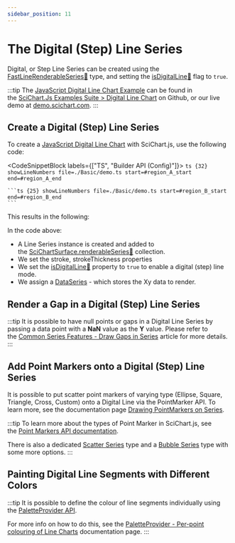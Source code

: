 ```yaml
---
sidebar_position: 11
---
```


# The Digital (Step) Line Series

Digital, or Step Line Series can be created using the [FastLineRenderableSeries:blue_book:](https://www.scichart.com/documentation/js/current/typedoc/classes/fastlinerenderableseries.html) type, and setting the [isDigitalLine:blue_book:](https://www.scichart.com/documentation/js/current/typedoc/classes/fastlinerenderableseries.html#isdigitalline) flag to `true`.

:::tip
The [JavaScript Digital Line Chart Example](https://scichart.com/demo/javascript/digital-line-chart) can be found in the [SciChart.Js Examples Suite > Digital Line Chart](https://github.com/ABTSoftware/SciChart.JS.Examples/tree/master/Examples/src/components/Examples/Charts2D/BasicChartTypes/DigitalLineChart) on Github, or our live demo at [demo.scichart.com](https://scichart.com/demo/javascript/digital-line-chart).
:::

<ChartFromSciChartDemo 
    src="https://www.scichart.com/demo/iframe/digital-line-chart"
    title="Digital Line Chart"
/>

## Create a Digital (Step) Line Series

To create a [JavaScript Digital Line Chart](https://scichart.com/demo/javascript-digital-line-chart) with SciChart.js, use the following code:

<CodeSnippetBlock labels={["TS", "Builder API (Config)"]}>
    ```ts {32} showLineNumbers file=./Basic/demo.ts start=#region_A_start end=#region_A_end
    ```

    ```ts {25} showLineNumbers file=./Basic/demo.ts start=#region_B_start end=#region_B_end
    ```
</CodeSnippetBlock>

This results in the following:

<LiveDocSnippet name="./Basic/demo" />

In the code above:

*   A Line Series instance is created and added to the [SciChartSurface.renderableSeries:blue_book:](https://www.scichart.com/documentation/js/current/typedoc/classes/scichartsurface.html#renderableseries) collection.
*   We set the stroke, strokeThickness properties
*   We set the [isDigitalLine:blue_book:](https://www.scichart.com/documentation/js/current/typedoc/classes/fastlinerenderableseries.html#isdigitalline) property to `true` to enable a digital (step) line mode.
*   We assign a [DataSeries](/2d-charts/chart-types/data-series-api/data-series-api-overview) - which stores the Xy data to render.

## Render a Gap in a Digital (Step) Line Series

:::tip
It is possible to have null points or gaps in a Digital Line Series by passing a data point with a **NaN** value as the **Y** value. Please refer to the [Common Series Features - Draw Gaps in Series](/2d-charts/chart-types/common-series-apis/drawing-gaps) article for more details.
:::

## Add Point Markers onto a Digital (Step) Line Series

It is possible to put scatter point markers of varying type (Ellipse, Square, Triangle, Cross, Custom) onto a Digital Line via the PointMarker API. To learn more, see the documentation page [Drawing PointMarkers on Series](/2d-charts/chart-types/common-series-apis/drawing-point-markers).

:::tip
To learn more about the types of Point Marker in SciChart.js, see the [Point Markers API documentation](/2d-charts/chart-types/common-series-apis/drawing-point-markers).

There is also a dedicated [Scatter Series](/2d-charts/chart-types/xy-scatter-renderable-series) type and a [Bubble Series](/2d-charts/chart-types/fast-bubble-renderable-series) type with some more options.
:::

## Painting Digital Line Segments with Different Colors

:::tip
It is possible to define the colour of line segments individually using the [PaletteProvider API](/2d-charts/chart-types/palette-provider-api/palette-provider-api-overview).

For more info on how to do this, see the [PaletteProvider - Per-point colouring of Line Charts](/2d-charts/chart-types/palette-provider-api/fast-line-segment-renderable-series/index.md) documentation page.
:::